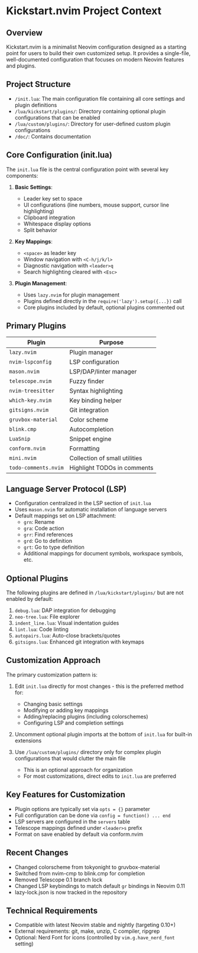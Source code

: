 # Kickstart.nvim Project Context

## Overview
Kickstart.nvim is a minimalist Neovim configuration designed as a starting point for users to build their own customized setup. It provides a single-file, well-documented configuration that focuses on modern Neovim features and plugins.

## Project Structure
- `/init.lua`: The main configuration file containing all core settings and plugin definitions
- `/lua/kickstart/plugins/`: Directory containing optional plugin configurations that can be enabled
- `/lua/custom/plugins/`: Directory for user-defined custom plugin configurations
- `/doc/`: Contains documentation

## Core Configuration (init.lua)
The `init.lua` file is the central configuration point with several key components:

1. **Basic Settings**:
   - Leader key set to space
   - UI configurations (line numbers, mouse support, cursor line highlighting)
   - Clipboard integration
   - Whitespace display options
   - Split behavior

2. **Key Mappings**:
   - `<space>` as leader key
   - Window navigation with `<C-h/j/k/l>`
   - Diagnostic navigation with `<leader>q`
   - Search highlighting cleared with `<Esc>`

3. **Plugin Management**:
   - Uses `lazy.nvim` for plugin management
   - Plugins defined directly in the `require('lazy').setup({...})` call
   - Core plugins included by default, optional plugins commented out

## Primary Plugins

| Plugin | Purpose |
|--------|---------|
| `lazy.nvim` | Plugin manager |
| `nvim-lspconfig` | LSP configuration |
| `mason.nvim` | LSP/DAP/linter manager |
| `telescope.nvim` | Fuzzy finder |
| `nvim-treesitter` | Syntax highlighting |
| `which-key.nvim` | Key binding helper |
| `gitsigns.nvim` | Git integration |
| `gruvbox-material` | Color scheme |
| `blink.cmp` | Autocompletion |
| `LuaSnip` | Snippet engine |
| `conform.nvim` | Formatting |
| `mini.nvim` | Collection of small utilities |
| `todo-comments.nvim` | Highlight TODOs in comments |

## Language Server Protocol (LSP)
- Configuration centralized in the LSP section of `init.lua`
- Uses `mason.nvim` for automatic installation of language servers
- Default mappings set on LSP attachment:
  - `grn`: Rename
  - `gra`: Code action
  - `grr`: Find references
  - `grd`: Go to definition
  - `grt`: Go to type definition
  - Additional mappings for document symbols, workspace symbols, etc.

## Optional Plugins
The following plugins are defined in `/lua/kickstart/plugins/` but are not enabled by default:

1. `debug.lua`: DAP integration for debugging
2. `neo-tree.lua`: File explorer
3. `indent_line.lua`: Visual indentation guides
4. `lint.lua`: Code linting
5. `autopairs.lua`: Auto-close brackets/quotes
6. `gitsigns.lua`: Enhanced git integration with keymaps

## Customization Approach
The primary customization pattern is:

1. Edit `init.lua` directly for most changes - this is the preferred method for:
   - Changing basic settings
   - Modifying or adding key mappings
   - Adding/replacing plugins (including colorschemes)
   - Configuring LSP and completion settings
   
2. Uncomment optional plugin imports at the bottom of `init.lua` for built-in extensions

3. Use `/lua/custom/plugins/` directory only for complex plugin configurations that would clutter the main file
   - This is an optional approach for organization
   - For most customizations, direct edits to `init.lua` are preferred

## Key Features for Customization
- Plugin options are typically set via `opts = {}` parameter
- Full configuration can be done via `config = function() ... end`
- LSP servers are configured in the `servers` table
- Telescope mappings defined under `<leader>s` prefix
- Format on save enabled by default via conform.nvim

## Recent Changes
- Changed colorscheme from tokyonight to gruvbox-material
- Switched from nvim-cmp to blink.cmp for completion
- Removed Telescope 0.1 branch lock
- Changed LSP keybindings to match default `gr` bindings in Neovim 0.11
- lazy-lock.json is now tracked in the repository

## Technical Requirements
- Compatible with latest Neovim stable and nightly (targeting 0.10+)
- External requirements: git, make, unzip, C compiler, ripgrep
- Optional: Nerd Font for icons (controlled by `vim.g.have_nerd_font` setting)
```